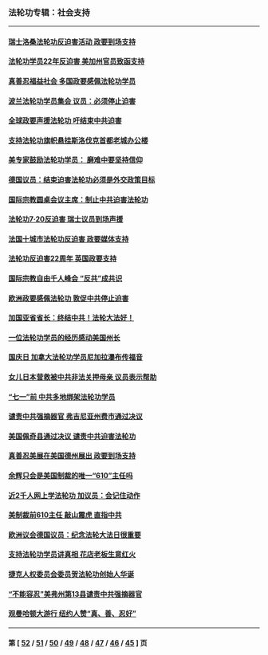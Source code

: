### 法轮功专辑：社会支持
---
#### [瑞士洛桑法轮功反迫害活动 政要到场支持](../../pages/nf4386/n13119398.md) 
#### [法轮功学员22年反迫害 美加州官员致函支持](../../pages/nf4386/n13118879.md) 
#### [真善忍福益社会 多国政要感佩法轮功学员](../../pages/nf4386/n13116951.md) 
#### [波兰法轮功学员集会 议员：必须停止迫害](../../pages/nf4386/n13116685.md) 
#### [全球政要声援法轮功 吁结束中共迫害](../../pages/nf4386/n13114441.md) 
#### [支持法轮功旗帜悬挂斯洛伐克首都老城办公楼](../../pages/nf4386/n13112261.md) 
#### [美专家鼓励法轮功学员： 磨难中要坚持信仰](../../pages/nf4386/n13108359.md) 
#### [德国议员：结束迫害法轮功必须是外交政策目标](../../pages/nf4386/n13109600.md) 
#### [国际宗教圆桌会议主席：制止中共迫害法轮功](../../pages/nf4386/n13108177.md) 
#### [法轮功7·20反迫害 瑞士议员到场声援](../../pages/nf4386/n13107072.md) 
#### [法国十城市法轮功反迫害 政要媒体支持](../../pages/nf4386/n13104833.md) 
#### [法轮功反迫害22周年 英国政要支持](../../pages/nf4386/n13091349.md) 
#### [国际宗教自由千人峰会 “反共”成共识](../../pages/nf4386/n13091403.md) 
#### [欧洲政要感佩法轮功 敦促中共停止迫害](../../pages/nf4386/n13090743.md) 
#### [加国亚省省长：终结中共！法轮大法好！](../../pages/nf4386/n13084394.md) 
#### [一位法轮功学员的经历感动美国州长](../../pages/nf4386/n13078953.md) 
#### [国庆日 加拿大法轮功学员尼加拉瀑布传福音](../../pages/nf4386/n13064493.md) 
#### [女儿日本营救被中共非法关押母亲 议员表示帮助](../../pages/nf4386/n13053042.md) 
#### [“七一”前 中共多地绑架法轮功学员](../../pages/nf4386/n13045655.md) 
#### [谴责中共强摘器官 弗吉尼亚州费市通过决议](../../pages/nf4386/n13040108.md) 
#### [美国佩奇县通过决议 谴责中共迫害法轮功](../../pages/nf4386/n13027185.md) 
#### [真善忍美展在美国德州展出 政要到场支持](../../pages/nf4386/n13010579.md) 
#### [余辉只会是美国制裁的唯一“610”主任吗](../../pages/nf4386/n12972837.md) 
#### [近2千人网上学法轮功 加议员：会记住动作](../../pages/nf4386/n12972642.md) 
#### [美制裁前610主任 敲山震虎 直指中共](../../pages/nf4386/n12968555.md) 
#### [欧洲议会德国议员：纪念法轮大法日很重要](../../pages/nf4386/n12965367.md) 
#### [支持法轮功学员讲真相 花店老板生意红火](../../pages/nf4386/n12963056.md) 
#### [捷克人权委员会委员贺法轮功创始人华诞](../../pages/nf4386/n12960301.md) 
#### [“不能容忍”美弗州第13县谴责中共强摘器官](../../pages/nf4386/n12958610.md) 
#### [观曼哈顿大游行 纽约人赞“真、善、忍好”](../../pages/nf4386/n12956249.md) 

---
#### 第 [ [52](./52.md) / [51](./51.md) / [50](./50.md) / [49](./49.md) / [48](./48.md) / [47](./47.md) / [46](./46.md) / [45](./45.md) ] 页
